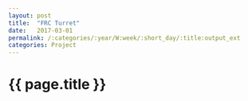 ```yaml
---
layout: post
title:  "FRC Turret"
date:   2017-03-01
permalink: /:categories/:year/W:week/:short_day/:title:output_ext
categories: Project
---
```

# {{ page.title }}
